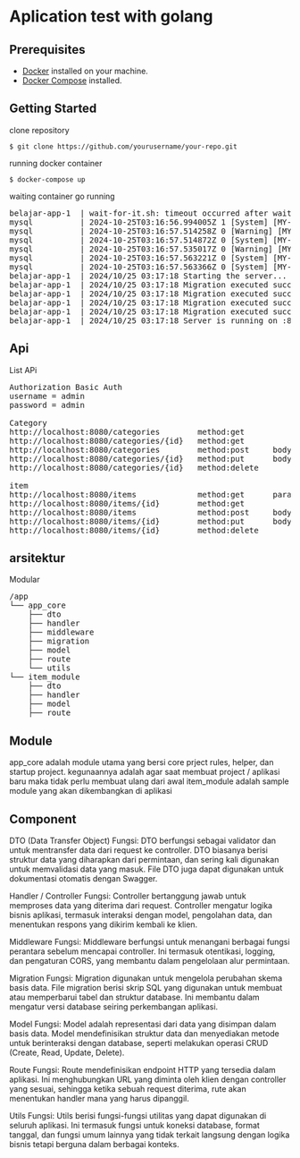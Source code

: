 # Aplication test with golang

## Prerequisites

- [Docker](https://www.docker.com/) installed on your machine.
- [Docker Compose](https://docs.docker.com/compose/) installed.

## Getting Started

clone repository

```text
$ git clone https://github.com/yourusername/your-repo.git
```

running docker container

```text
$ docker-compose up
```

waiting container go running

<pre>
belajar-app-1  | wait-for-it.sh: timeout occurred after waiting 15 seconds for mysql:3306
mysql          | 2024-10-25T03:16:56.994005Z 1 [System] [MY-013577] [InnoDB] InnoDB initialization has ended.
mysql          | 2024-10-25T03:16:57.514258Z 0 [Warning] [MY-010068] [Server] CA certificate ca.pem is self signed.
mysql          | 2024-10-25T03:16:57.514872Z 0 [System] [MY-013602] [Server] Channel mysql_main configured to support TLS. Encrypted connections are now supported for this channel.
mysql          | 2024-10-25T03:16:57.535017Z 0 [Warning] [MY-011810] [Server] Insecure configuration for --pid-file: Location '/var/run/mysqld' in the path is accessible to all OS users. Consider choosing a different directory.
mysql          | 2024-10-25T03:16:57.563221Z 0 [System] [MY-011323] [Server] X Plugin ready for connections. Bind-address: '::' port: 33060, socket: /var/run/mysqld/mysqlx.sock
mysql          | 2024-10-25T03:16:57.563366Z 0 [System] [MY-010931] [Server] /usr/sbin/mysqld: ready for connections. Version: '9.1.0'  socket: '/var/run/mysqld/mysqld.sock'  port: 3306  MySQL Community Server - GPL.
belajar-app-1  | 2024/10/25 03:17:18 Starting the server...
belajar-app-1  | 2024/10/25 03:17:18 Migration executed successfully
belajar-app-1  | 2024/10/25 03:17:18 Migration executed successfully
belajar-app-1  | 2024/10/25 03:17:18 Migration executed successfully
belajar-app-1  | 2024/10/25 03:17:18 Migration executed successfully
belajar-app-1  | 2024/10/25 03:17:18 Server is running on :8080
</pre>

## Api

List APi

<pre>
Authorization Basic Auth 
username = admin
password = admin

Category
http://localhost:8080/categories        method:get
http://localhost:8080/categories/{id}   method:get
http://localhost:8080/categories        method:post     body:[ name]
http://localhost:8080/categories/{id}   method:put      body:[ name]
http://localhost:8080/categories/{id}   method:delete

item
http://localhost:8080/items             method:get      param:[search, sort, order, page, limit]
http://localhost:8080/items/{id}        method:get      
http://localhost:8080/items             method:post     body:[category_id, price, name, description]
http://localhost:8080/items/{id}        method:put      body:[category_id, price, name, description]
http://localhost:8080/items/{id}        method:delete
</pre>

## arsitektur

Modular

<pre>
/app
└── app_core
    ├── dto
    ├── handler
    ├── middleware
    ├── migration
    ├── model
    ├── route
    └── utils
└── item_module
    ├── dto
    ├── handler
    ├── model
    ├── route
</pre>

## Module

app_core adalah module utama yang bersi core prject rules, helper, dan startup project. kegunaannya adalah agar saat membuat project / aplikasi baru maka tidak perlu membuat ulang dari awal
item_module adalah sample module yang akan dikembangkan di aplikasi

## Component

DTO (Data Transfer Object)
Fungsi: DTO berfungsi sebagai validator dan untuk mentransfer data dari request ke controller. DTO biasanya berisi struktur data yang diharapkan dari permintaan, dan sering kali digunakan untuk memvalidasi data yang masuk. File DTO juga dapat digunakan untuk dokumentasi otomatis dengan Swagger.

Handler / Controller
Fungsi: Controller bertanggung jawab untuk memproses data yang diterima dari request. Controller mengatur logika bisnis aplikasi, termasuk interaksi dengan model, pengolahan data, dan menentukan respons yang dikirim kembali ke klien.

Middleware
Fungsi: Middleware berfungsi untuk menangani berbagai fungsi perantara sebelum mencapai controller. Ini termasuk otentikasi, logging, dan pengaturan CORS, yang membantu dalam pengelolaan alur permintaan.

Migration
Fungsi: Migration digunakan untuk mengelola perubahan skema basis data. File migration berisi skrip SQL yang digunakan untuk membuat atau memperbarui tabel dan struktur database. Ini membantu dalam mengatur versi database seiring perkembangan aplikasi.

Model
Fungsi: Model adalah representasi dari data yang disimpan dalam basis data. Model mendefinisikan struktur data dan menyediakan metode untuk berinteraksi dengan database, seperti melakukan operasi CRUD (Create, Read, Update, Delete).

Route
Fungsi: Route mendefinisikan endpoint HTTP yang tersedia dalam aplikasi. Ini menghubungkan URL yang diminta oleh klien dengan controller yang sesuai, sehingga ketika sebuah request diterima, rute akan menentukan handler mana yang harus dipanggil.

Utils
Fungsi: Utils berisi fungsi-fungsi utilitas yang dapat digunakan di seluruh aplikasi. Ini termasuk fungsi untuk koneksi database, format tanggal, dan fungsi umum lainnya yang tidak terkait langsung dengan logika bisnis tetapi berguna dalam berbagai konteks.
